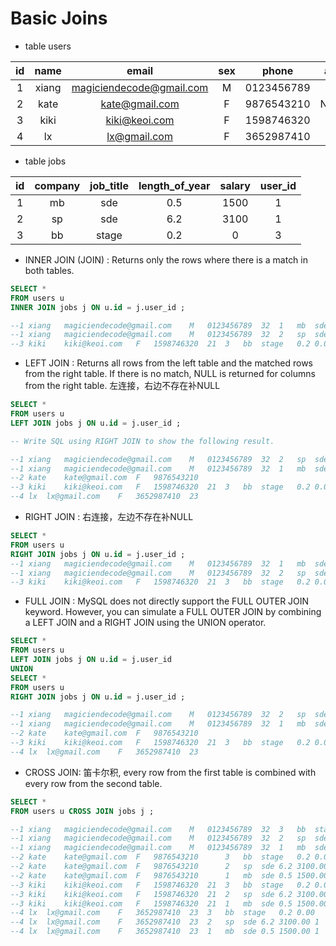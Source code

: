 # Basic Joins

- table users

|  id  |  name | email | sex | phone | age |
|:---:|:---:|:---:|:---:|:---:|:---:|
|1|xiang|magiciendecode@gmail.com|M|0123456789|32|
|2|kate|kate@gmail.com|F|9876543210|NULL|
|3|kiki|kiki@keoi.com|F|1598746320|21|
|4|lx|lx@gmail.com|F|3652987410|23|

- table jobs

|  id | company |  job_title | length_of_year | salary | user_id |
|:---:|:---:|:---:|:---:|:---:|:---:|
|1|mb|sde|0.5|1500| 1 |
|2|sp|sde|6.2|3100| 1 |
|3|bb|stage|0.2|0| 3 |

- INNER JOIN (JOIN) : Returns only the rows where there is a match in both tables.
```sql
SELECT * 
FROM users u 
INNER JOIN jobs j ON u.id = j.user_id ;

--1	xiang	magiciendecode@gmail.com	M	0123456789	32	1	mb	sde	0.5	1500.00	1
--1	xiang	magiciendecode@gmail.com	M	0123456789	32	2	sp	sde	6.2	3100.00	1
--3	kiki	kiki@keoi.com	F	1598746320	21	3	bb	stage	0.2	0.00	3
```

- LEFT JOIN : Returns all rows from the left table and the matched rows from the right table. If there is no match, NULL is returned for columns from the right table. 左连接，右边不存在补NULL
```sql
SELECT * 
FROM users u 
LEFT JOIN jobs j ON u.id = j.user_id ;

-- Write SQL using RIGHT JOIN to show the following result.

--1	xiang	magiciendecode@gmail.com	M	0123456789	32	2	sp	sde	6.2	3100.00	1
--1	xiang	magiciendecode@gmail.com	M	0123456789	32	1	mb	sde	0.5	1500.00	1
--2	kate	kate@gmail.com	F	9876543210							
--3	kiki	kiki@keoi.com	F	1598746320	21	3	bb	stage	0.2	0.00	3
--4	lx	lx@gmail.com	F	3652987410	23											
```

- RIGHT JOIN : 右连接，左边不存在补NULL
```sql
SELECT * 
FROM users u 
RIGHT JOIN jobs j ON u.id = j.user_id ;
--1	xiang	magiciendecode@gmail.com	M	0123456789	32	1	mb	sde	0.5	1500.00	1
--1	xiang	magiciendecode@gmail.com	M	0123456789	32	2	sp	sde	6.2	3100.00	1
--3	kiki	kiki@keoi.com	F	1598746320	21	3	bb	stage	0.2	0.00	3
```

- FULL JOIN : MySQL does not directly support the FULL OUTER JOIN keyword. However, you can simulate a FULL OUTER JOIN by combining a LEFT JOIN and a RIGHT JOIN using the UNION operator.
```sql
SELECT * 
FROM users u 
LEFT JOIN jobs j ON u.id = j.user_id 
UNION
SELECT * 
FROM users u 
RIGHT JOIN jobs j ON u.id = j.user_id ;

--1	xiang	magiciendecode@gmail.com	M	0123456789	32	2	sp	sde	6.2	3100.00	1
--1	xiang	magiciendecode@gmail.com	M	0123456789	32	1	mb	sde	0.5	1500.00	1
--2	kate	kate@gmail.com	F	9876543210							
--3	kiki	kiki@keoi.com	F	1598746320	21	3	bb	stage	0.2	0.00	3
--4	lx	lx@gmail.com	F	3652987410	23												
```

- CROSS JOIN: 笛卡尔积, every row from the first table is combined with every row from the second table.
```sql
SELECT *
FROM users u CROSS JOIN jobs j ;

--1	xiang	magiciendecode@gmail.com	M	0123456789	32	3	bb	stage	0.2	0.00	3
--1	xiang	magiciendecode@gmail.com	M	0123456789	32	2	sp	sde	6.2	3100.00	1
--1	xiang	magiciendecode@gmail.com	M	0123456789	32	1	mb	sde	0.5	1500.00	1
--2	kate	kate@gmail.com	F	9876543210		3	bb	stage	0.2	0.00	3
--2	kate	kate@gmail.com	F	9876543210		2	sp	sde	6.2	3100.00	1
--2	kate	kate@gmail.com	F	9876543210		1	mb	sde	0.5	1500.00	1
--3	kiki	kiki@keoi.com	F	1598746320	21	3	bb	stage	0.2	0.00	3
--3	kiki	kiki@keoi.com	F	1598746320	21	2	sp	sde	6.2	3100.00	1
--3	kiki	kiki@keoi.com	F	1598746320	21	1	mb	sde	0.5	1500.00	1
--4	lx	lx@gmail.com	F	3652987410	23	3	bb	stage	0.2	0.00	3
--4	lx	lx@gmail.com	F	3652987410	23	2	sp	sde	6.2	3100.00	1
--4	lx	lx@gmail.com	F	3652987410	23	1	mb	sde	0.5	1500.00	1
```